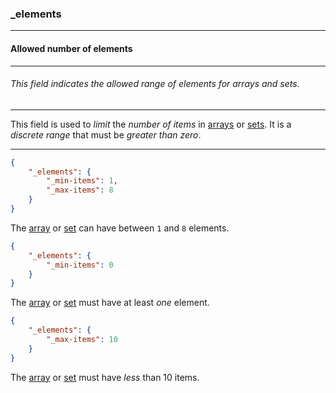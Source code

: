 ### _elements



------
#### Allowed number of elements



------
###### This field indicates the allowed range of elements for arrays and sets.



------
This field is used to *limit* the *number of items* in [arrays](_array.md) or [sets](_set.md). It is a *discrete range* that must be *greater than zero*.



------
```json
{
	"_elements": {
		"_min-items": 1,
		"_max-items": 8
	}
}
```
The [array](_array.md) or [set](_set.md) can have between `1` and `8` elements.



```json
{
	"_elements": {
		"_min-items": 0
	}
}
```
The [array](_array.md) or [set](_set.md) must have at least *one* element.



```json
{
	"_elements": {
		"_max-items": 10
	}
}
```
The [array](_array.md) or [set](_set.md) must have *less* than 10 items.